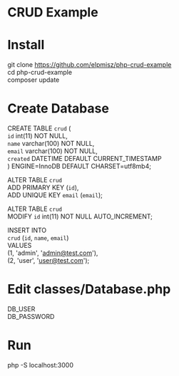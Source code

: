 # CRUD Example

# Install
git clone https://github.com/elpmisz/php-crud-example \
cd php-crud-example \
composer update 

# Create Database
CREATE TABLE `crud` ( \
  `id` int(11) NOT NULL, \
  `name` varchar(100) NOT NULL, \
  `email` varchar(100) NOT NULL, \
  `created` DATETIME DEFAULT CURRENT_TIMESTAMP \
) ENGINE=InnoDB DEFAULT CHARSET=utf8mb4; 

ALTER TABLE `crud` \
  ADD PRIMARY KEY (`id`), \
  ADD UNIQUE KEY `email` (`email`); 

ALTER TABLE `crud` \
  MODIFY `id` int(11) NOT NULL AUTO_INCREMENT; 

INSERT INTO  \
  `crud` (`id`, `name`, `email`)  \
VALUES \
  (1, 'admin', 'admin@test.com'), \
  (2, 'user', 'user@test.com'); 

# Edit classes/Database.php
DB_USER \
DB_PASSWORD

# Run 
php -S localhost:3000

